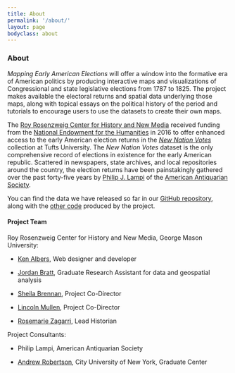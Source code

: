 ```yaml
---
title: About
permalink: '/about/'
layout: page
bodyclass: about
---
```


### About

*Mapping Early American Elections* will offer a window into the formative era of American politics by producing interactive maps and visualizations of Congressional and state legislative elections from 1787 to 1825. The project makes available the electoral returns and spatial data underlying those maps, along with topical essays on the political history of the period and tutorials to encourage users to use the datasets to create their own maps. 

The [Roy Rosenzweig Center for History and New Media](https://rrchnm.org/) received funding from the [National Endowment for the Humanities](http://www.neh.gov/) in 2016 to offer enhanced access to the early American election returns in the *[New Nation Votes](http://elections.lib.tufts.edu/)* collection at Tufts University. The *New Nation Votes* dataset is the only comprehensive record of elections in existence for the early American republic. Scattered in newspapers, state archives, and local repositories around the country, the election returns have been painstakingly gathered over the past forty-five years by [Philip J. Lampi](http://www.neh.gov/humanities/2008/januaryfebruary/feature/the-orphan-scholar) of the [American Antiquarian Society](http://www.americanantiquarian.org/).

You can find the data we have released so far in our [GitHub repository](https://github.com/mapping-elections/elections-data), along with the [other code](https://github.com/mapping-elections/) produced by the project.

#### Project Team

Roy Rosenzweig Center for History and New Media, George Mason University:

* [Ken Albers](https://rrchnm.org/author/ken-albers/), Web designer and developer

* [Jordan Bratt](http://historyarthistory.gmu.edu/people/jbratt), Graduate Research Assistant for data and geospatial analysis

* [Sheila Brennan](http://rrchnm.org/author/sheila-brennan/), Project Co-Director

* [Lincoln Mullen](http://lincolnmullen.com), Project Co-Director

* [Rosemarie Zagarri](http://historyarthistory.gmu.edu/people/rzagarri), Lead Historian

Project Consultants:

* Philip Lampi, American Antiquarian Society

* [Andrew Robertson](https://www.gc.cuny.edu/Page-Elements/Academics-Research-Centers-Initiatives/Doctoral-Programs/History/Faculty-Bios/Andrew-W-Robertson), City University of New York, Graduate Center

